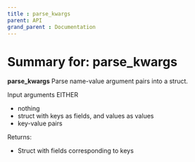 ```yaml
---
title : parse_kwargs
parent: API
grand_parent : Documentation
---
```

# Summary for: **parse_kwargs**

**parse_kwargs** Parse name-value argument pairs into a struct.

Input arguments EITHER
- nothing
- struct with keys as fields, and values as values
- key-value pairs

Returns:
- Struct with fields corresponding to keys

